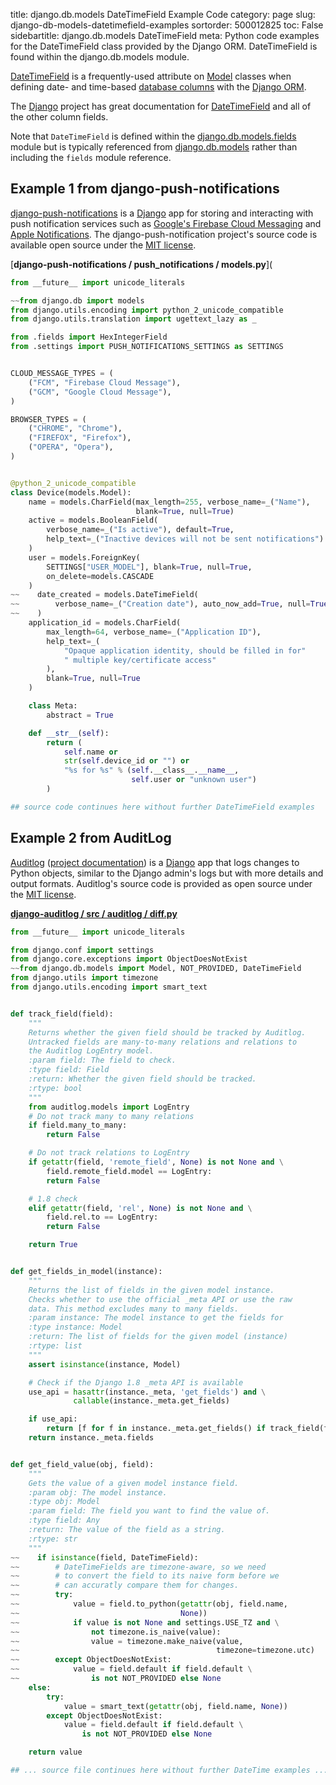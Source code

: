 title: django.db.models DateTimeField Example Code
category: page
slug: django-db-models-datetimefield-examples
sortorder: 500012825
toc: False
sidebartitle: django.db.models DateTimeField
meta: Python code examples for the DateTimeField class provided by the Django ORM. DateTimeField is found within the django.db.models module.


[DateTimeField](https://github.com/django/django/blob/master/django/db/models/fields/__init__.py)
is a frequently-used attribute on 
[Model](/django-db-models-model-examples.html) classes when defining
date- and time-based [database columns](/databases.html) with
the [Django ORM](/django-orm.html).

The [Django](/django.html) project has great documentation for
[DateTimeField](https://docs.djangoproject.com/en/dev/ref/models/fields/#django.db.models.DateTimeField)
and all of the other column fields.

Note that `DateTimeField` is defined within the 
[django.db.models.fields](https://github.com/django/django/blob/master/django/db/models/fields/__init__.py)
module but is typically referenced from
[django.db.models](https://github.com/django/django/tree/master/django/db/models)
rather than including the `fields` module reference.


## Example 1 from django-push-notifications
[django-push-notifications](https://github.com/jazzband/django-push-notifications)
is a [Django](/django.html) app for storing and interacting with
push notification services such as 
[Google's Firebase Cloud Messaging](https://firebase.google.com/docs/cloud-messaging/)
and 
[Apple Notifications](https://developer.apple.com/notifications/).
The django-push-notification project's source code is available
open source under the 
[MIT license](https://github.com/jazzband/django-push-notifications/blob/master/LICENSE).

[**django-push-notifications / push_notifications / models.py**](


```python
from __future__ import unicode_literals

~~from django.db import models
from django.utils.encoding import python_2_unicode_compatible
from django.utils.translation import ugettext_lazy as _

from .fields import HexIntegerField
from .settings import PUSH_NOTIFICATIONS_SETTINGS as SETTINGS


CLOUD_MESSAGE_TYPES = (
    ("FCM", "Firebase Cloud Message"),
    ("GCM", "Google Cloud Message"),
)

BROWSER_TYPES = (
    ("CHROME", "Chrome"),
    ("FIREFOX", "Firefox"),
    ("OPERA", "Opera"),
)


@python_2_unicode_compatible
class Device(models.Model):
    name = models.CharField(max_length=255, verbose_name=_("Name"), 
                            blank=True, null=True)
    active = models.BooleanField(
        verbose_name=_("Is active"), default=True,
        help_text=_("Inactive devices will not be sent notifications")
    )
    user = models.ForeignKey(
        SETTINGS["USER_MODEL"], blank=True, null=True, 
        on_delete=models.CASCADE
    )
~~    date_created = models.DateTimeField(
~~        verbose_name=_("Creation date"), auto_now_add=True, null=True
~~    )
    application_id = models.CharField(
        max_length=64, verbose_name=_("Application ID"),
        help_text=_(
            "Opaque application identity, should be filled in for"
            " multiple key/certificate access"
        ),
        blank=True, null=True
    )

    class Meta:
        abstract = True

    def __str__(self):
        return (
            self.name or
            str(self.device_id or "") or
            "%s for %s" % (self.__class__.__name__, 
                           self.user or "unknown user")
        )

## source code continues here without further DateTimeField examples
```


## Example 2 from AuditLog
[Auditlog](https://github.com/jjkester/django-auditlog) 
([project documentation](https://django-auditlog.readthedocs.io/en/latest/))
is a [Django](/django.html) app that logs changes to Python objects,
similar to the Django admin's logs but with more details and
output formats. Auditlog's source code is provided as open source under the
[MIT license](https://github.com/jjkester/django-auditlog/blob/master/LICENSE).

[**django-auditlog / src / auditlog / diff.py**](https://github.com/jjkester/django-auditlog/blob/master/src/auditlog/diff.py)

```python
from __future__ import unicode_literals

from django.conf import settings
from django.core.exceptions import ObjectDoesNotExist
~~from django.db.models import Model, NOT_PROVIDED, DateTimeField
from django.utils import timezone
from django.utils.encoding import smart_text


def track_field(field):
    """
    Returns whether the given field should be tracked by Auditlog.
    Untracked fields are many-to-many relations and relations to 
    the Auditlog LogEntry model.
    :param field: The field to check.
    :type field: Field
    :return: Whether the given field should be tracked.
    :rtype: bool
    """
    from auditlog.models import LogEntry
    # Do not track many to many relations
    if field.many_to_many:
        return False

    # Do not track relations to LogEntry
    if getattr(field, 'remote_field', None) is not None and \
        field.remote_field.model == LogEntry:
        return False

    # 1.8 check
    elif getattr(field, 'rel', None) is not None and \
        field.rel.to == LogEntry:
        return False

    return True


def get_fields_in_model(instance):
    """
    Returns the list of fields in the given model instance. 
    Checks whether to use the official _meta API or use the raw
    data. This method excludes many to many fields.
    :param instance: The model instance to get the fields for
    :type instance: Model
    :return: The list of fields for the given model (instance)
    :rtype: list
    """
    assert isinstance(instance, Model)

    # Check if the Django 1.8 _meta API is available
    use_api = hasattr(instance._meta, 'get_fields') and \
              callable(instance._meta.get_fields)

    if use_api:
        return [f for f in instance._meta.get_fields() if track_field(f)]
    return instance._meta.fields


def get_field_value(obj, field):
    """
    Gets the value of a given model instance field.
    :param obj: The model instance.
    :type obj: Model
    :param field: The field you want to find the value of.
    :type field: Any
    :return: The value of the field as a string.
    :rtype: str
    """
~~    if isinstance(field, DateTimeField):
~~        # DateTimeFields are timezone-aware, so we need 
~~        # to convert the field to its naive form before we 
~~        # can accuratly compare them for changes.
~~        try:
~~            value = field.to_python(getattr(obj, field.name, 
~~                                    None))
~~            if value is not None and settings.USE_TZ and \
~~                not timezone.is_naive(value):
~~                value = timezone.make_naive(value, 
~~                                            timezone=timezone.utc)
~~        except ObjectDoesNotExist:
~~            value = field.default if field.default \
~~                is not NOT_PROVIDED else None
    else:
        try:
            value = smart_text(getattr(obj, field.name, None))
        except ObjectDoesNotExist:
            value = field.default if field.default \
                is not NOT_PROVIDED else None

    return value

## ... source file continues here without further DateTime examples ...
```
